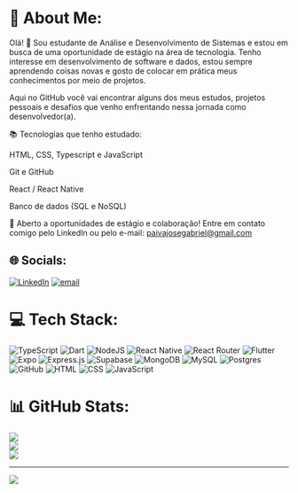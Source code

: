 # 💫 About Me:
Olá! 👋
Sou estudante de Análise e Desenvolvimento de Sistemas e estou em busca de uma oportunidade de estágio na área de tecnologia. Tenho interesse em desenvolvimento de software e dados, estou sempre aprendendo coisas novas e gosto de colocar em prática meus conhecimentos por meio de projetos.

Aqui no GitHub você vai encontrar alguns dos meus estudos, projetos pessoais e desafios que venho enfrentando nessa jornada como desenvolvedor(a).

📚 Tecnologias que tenho estudado:

HTML, CSS, Typescript e JavaScript

Git e GitHub

React / React Native

Banco de dados (SQL e NoSQL)

💼 Aberto a oportunidades de estágio e colaboração!
Entre em contato comigo pelo LinkedIn ou pelo e-mail: paivajosegabriel@gmail.com


## 🌐 Socials:
[![LinkedIn](https://img.shields.io/badge/LinkedIn-%230077B5.svg?logo=linkedin&logoColor=white)](https://www.linkedin.com/in/gabriel-paiva-1a0b44347/) [![email](https://img.shields.io/badge/Email-D14836?logo=gmail&logoColor=white)](mailto:paivajosegabriel@gmail.com) 

# 💻 Tech Stack:
![TypeScript](https://img.shields.io/badge/typescript-%23007ACC.svg?style=for-the-badge&logo=typescript&logoColor=white) ![Dart](https://img.shields.io/badge/dart-%230175C2.svg?style=for-the-badge&logo=dart&logoColor=white) ![NodeJS](https://img.shields.io/badge/node.js-6DA55F?style=for-the-badge&logo=node.js&logoColor=white) ![React Native](https://img.shields.io/badge/react_native-%2320232a.svg?style=for-the-badge&logo=react&logoColor=%2361DAFB) ![React Router](https://img.shields.io/badge/React_Router-CA4245?style=for-the-badge&logo=react-router&logoColor=white) ![Flutter](https://img.shields.io/badge/Flutter-%2302569B.svg?style=for-the-badge&logo=Flutter&logoColor=white) ![Expo](https://img.shields.io/badge/expo-1C1E24?style=for-the-badge&logo=expo&logoColor=#D04A37) ![Express.js](https://img.shields.io/badge/express.js-%23404d59.svg?style=for-the-badge&logo=express&logoColor=%2361DAFB) ![Supabase](https://img.shields.io/badge/Supabase-3ECF8E?style=for-the-badge&logo=supabase&logoColor=white) ![MongoDB](https://img.shields.io/badge/MongoDB-%234ea94b.svg?style=for-the-badge&logo=mongodb&logoColor=white) ![MySQL](https://img.shields.io/badge/mysql-4479A1.svg?style=for-the-badge&logo=mysql&logoColor=white) ![Postgres](https://img.shields.io/badge/postgres-%23316192.svg?style=for-the-badge&logo=postgresql&logoColor=white) ![GitHub](https://img.shields.io/badge/github-%23121011.svg?style=for-the-badge&logo=github&logoColor=white) ![HTML](https://img.shields.io/badge/-HTML5-E34F26?style=flat&logo=html5&logoColor=white) ![CSS](https://img.shields.io/badge/-CSS3-1572B6?style=flat&logo=css3) ![JavaScript](https://img.shields.io/badge/-JavaScript-F7DF1E?style=flat&logo=javascript&logoColor=black)
# 📊 GitHub Stats:
![](https://github-readme-stats.vercel.app/api?username=777-JG&theme=dark&hide_border=false&include_all_commits=false&count_private=false)<br/>
![](https://nirzak-streak-stats.vercel.app/?user=777-JG&theme=dark&hide_border=false)<br/>
![](https://github-readme-stats.vercel.app/api/top-langs/?username=777-JG&theme=dark&hide_border=false&include_all_commits=false&count_private=false&layout=compact)

---
[![](https://visitcount.itsvg.in/api?id=777-JG&icon=0&color=0)](https://visitcount.itsvg.in)

<!-- Proudly created with GPRM ( https://gprm.itsvg.in ) -->
